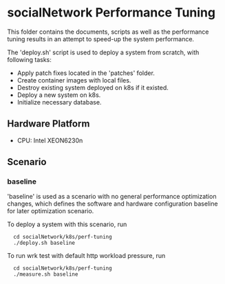 # socialNetwork Performance Tuning

This folder contains the documents, scripts as well as the
performance tuning results in an attempt to speed-up the
system performance.

The 'deploy.sh' script is used to deploy a system from scratch, with following tasks:

- Apply patch fixes located in the 'patches' folder.
- Create container images with local files.
- Destroy existing system deployed on k8s if it existed.
- Deploy a new system on k8s.
- Initialize necessary database.

## Hardware Platform

- CPU: Intel XEON6230n

## Scenario

### baseline

'baseline' is used as a scenario with no general performance
optimization changes, which defines the software and hardware
configuration baseline for later optimization scenario.

To deploy a system with this scenario, run

```shell
  cd socialNetwork/k8s/perf-tuning
  ./deploy.sh baseline
```

To run wrk test with default http workload pressure, run

```shell
  cd socialNetwork/k8s/perf-tuning
  ./measure.sh baseline
```
